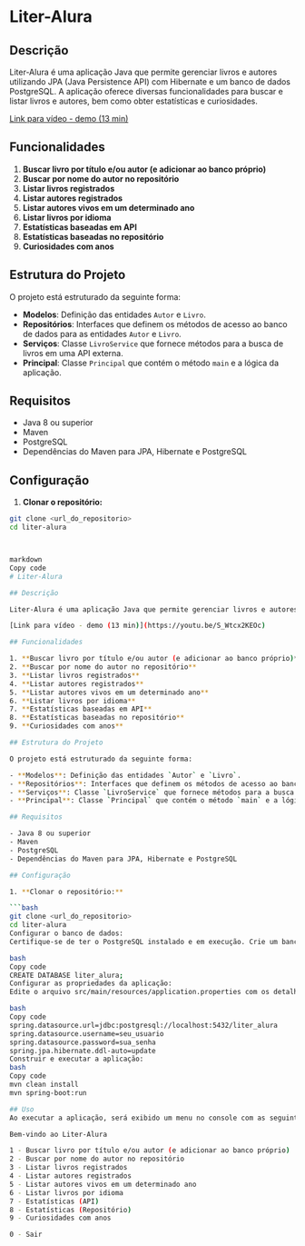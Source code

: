 # Liter-Alura

## Descrição

Liter-Alura é uma aplicação Java que permite gerenciar livros e autores utilizando JPA (Java Persistence API) com Hibernate e um banco de dados PostgreSQL. A aplicação oferece diversas funcionalidades para buscar e listar livros e autores, bem como obter estatísticas e curiosidades.

[Link para vídeo - demo (13 min)](https://youtu.be/S_Wtcx2KEOc)

## Funcionalidades

1. **Buscar livro por título e/ou autor (e adicionar ao banco próprio)**
2. **Buscar por nome do autor no repositório**
3. **Listar livros registrados**
4. **Listar autores registrados**
5. **Listar autores vivos em um determinado ano**
6. **Listar livros por idioma**
7. **Estatísticas baseadas em API**
8. **Estatísticas baseadas no repositório**
9. **Curiosidades com anos**

## Estrutura do Projeto

O projeto está estruturado da seguinte forma:

- **Modelos**: Definição das entidades `Autor` e `Livro`.
- **Repositórios**: Interfaces que definem os métodos de acesso ao banco de dados para as entidades `Autor` e `Livro`.
- **Serviços**: Classe `LivroService` que fornece métodos para a busca de livros em uma API externa.
- **Principal**: Classe `Principal` que contém o método `main` e a lógica da aplicação.

## Requisitos

- Java 8 ou superior
- Maven
- PostgreSQL
- Dependências do Maven para JPA, Hibernate e PostgreSQL

## Configuração

1. **Clonar o repositório:**

```bash
git clone <url_do_repositorio>
cd liter-alura



markdown
Copy code
# Liter-Alura

## Descrição

Liter-Alura é uma aplicação Java que permite gerenciar livros e autores utilizando JPA (Java Persistence API) com Hibernate e um banco de dados PostgreSQL. A aplicação oferece diversas funcionalidades para buscar e listar livros e autores, bem como obter estatísticas e curiosidades.

[Link para vídeo - demo (13 min)](https://youtu.be/S_Wtcx2KEOc)

## Funcionalidades

1. **Buscar livro por título e/ou autor (e adicionar ao banco próprio)**
2. **Buscar por nome do autor no repositório**
3. **Listar livros registrados**
4. **Listar autores registrados**
5. **Listar autores vivos em um determinado ano**
6. **Listar livros por idioma**
7. **Estatísticas baseadas em API**
8. **Estatísticas baseadas no repositório**
9. **Curiosidades com anos**

## Estrutura do Projeto

O projeto está estruturado da seguinte forma:

- **Modelos**: Definição das entidades `Autor` e `Livro`.
- **Repositórios**: Interfaces que definem os métodos de acesso ao banco de dados para as entidades `Autor` e `Livro`.
- **Serviços**: Classe `LivroService` que fornece métodos para a busca de livros em uma API externa.
- **Principal**: Classe `Principal` que contém o método `main` e a lógica da aplicação.

## Requisitos

- Java 8 ou superior
- Maven
- PostgreSQL
- Dependências do Maven para JPA, Hibernate e PostgreSQL

## Configuração

1. **Clonar o repositório:**

```bash
git clone <url_do_repositorio>
cd liter-alura
Configurar o banco de dados:
Certifique-se de ter o PostgreSQL instalado e em execução. Crie um banco de dados para a aplicação.

bash
Copy code
CREATE DATABASE liter_alura;
Configurar as propriedades da aplicação:
Edite o arquivo src/main/resources/application.properties com os detalhes do seu banco de dados.

bash
Copy code
spring.datasource.url=jdbc:postgresql://localhost:5432/liter_alura
spring.datasource.username=seu_usuario
spring.datasource.password=sua_senha
spring.jpa.hibernate.ddl-auto=update
Construir e executar a aplicação:
bash
Copy code
mvn clean install
mvn spring-boot:run

## Uso
Ao executar a aplicação, será exibido um menu no console com as seguintes opções:

Bem-vindo ao Liter-Alura

1 - Buscar livro por título e/ou autor (e adicionar ao banco próprio)
2 - Buscar por nome do autor no repositório
3 - Listar livros registrados
4 - Listar autores registrados
5 - Listar autores vivos em um determinado ano
6 - Listar livros por idioma
7 - Estatísticas (API)
8 - Estatísticas (Repositório)
9 - Curiosidades com anos

0 - Sair
